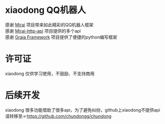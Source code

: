 # xiaodong QQ机器人
 感谢 [Mirai](https://github.com/mamoe/mirai) 项目带来如此精彩的QQ机器人框架  
 感谢 [Mirai-http-api](https://github.com/project-mirai/mirai-api-http/) 项目提供的多个api  
 感谢 [Graia Framework](https://github.com/GraiaProject/) 项目提供了便捷的python编写框架  
# 许可证
xiaodong 仅供学习使用，不鼓励、不支持商用  
# 后续开发
xiaodong 很多功能借助了很多api，为了避免纠纷，github上xiaodong不提供api
请转移至☞https://github.com/chundongg/chundong